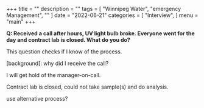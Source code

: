 +++
title = ""
description = ""
tags = [
    "Winnipeg Water",
    "emergency Management",
    ""
]
date = "2022-06-21"
categories = [
    "Interview",
]
menu = "main"
+++

**Q: Received a call after hours, UV light bulb broke.  Everyone went for the day and contract lab is closed.  What do you do?**  

This question checks if I know of the process.

[background]: why did I receive the call?

I will get hold of the manager-on-call. 

Contract lab is closed, could not take sample(s) and do analysis.

use alternative process?